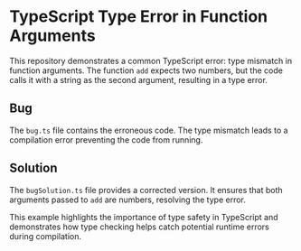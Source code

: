 # TypeScript Type Error in Function Arguments

This repository demonstrates a common TypeScript error: type mismatch in function arguments. The function `add` expects two numbers, but the code calls it with a string as the second argument, resulting in a type error.

## Bug

The `bug.ts` file contains the erroneous code.  The type mismatch leads to a compilation error preventing the code from running.

## Solution

The `bugSolution.ts` file provides a corrected version.  It ensures that both arguments passed to `add` are numbers, resolving the type error.

This example highlights the importance of type safety in TypeScript and demonstrates how type checking helps catch potential runtime errors during compilation.